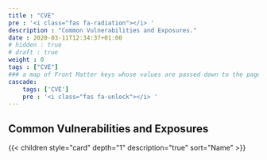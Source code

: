 ```yaml
---
title : "CVE"
pre : '<i class="fas fa-radiation"></i> '
description : "Common Vulnerabilities and Exposures."
date : 2020-03-11T12:34:37+01:00
# hidden : true
# draft : true
weight : 0
tags : ["CVE"]
### a map of Front Matter keys whose values are passed down to the page's descendants unless overwritten by self or a closer ancestor's cascade. 
cascade:
    tags: ['CVE']
    pre : '<i class="fas fa-unlock"></i> '
---
```


## Common Vulnerabilities and Exposures

{{< children style="card" depth="1" description="true" sort="Name"  >}}

